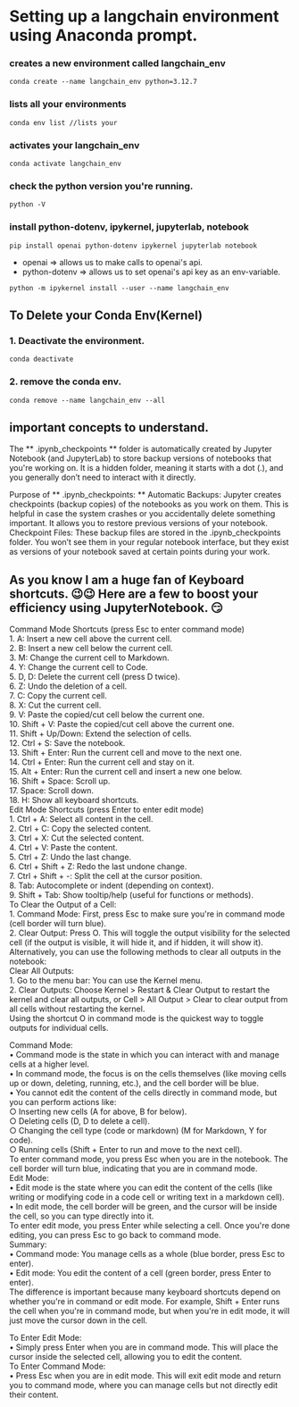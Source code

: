 # Setting up a langchain environment using Anaconda prompt. 
### creates a new environment called langchain_env
```
conda create --name langchain_env python=3.12.7
```
### lists all your environments
```
conda env list //lists your
```
### activates your langchain_env
```
conda activate langchain_env
```
### check the python version you're running. 
```
python -V
```
### install python-dotenv, ipykernel, jupyterlab, notebook
```
pip install openai python-dotenv ipykernel jupyterlab notebook
```
- openai => allows us to make calls to openai's api. 
- python-dotenv => allows us to set openai's api key as an env-variable.
```
python -m ipykernel install --user --name langchain_env
```
## To Delete your Conda Env(Kernel) 
### 1. Deactivate the environment. 
```
conda deactivate
```
### 2. remove the conda env. 
```
conda remove --name langchain_env --all
```

## important concepts to understand. 
The ** .ipynb_checkpoints **  folder is automatically created by Jupyter Notebook (and JupyterLab) to store backup versions of notebooks that you're working on. It is a hidden folder, meaning it starts with a dot (.), and you generally don’t need to interact with it directly.

Purpose of ** .ipynb_checkpoints: **
Automatic Backups: Jupyter creates checkpoints (backup copies) of the notebooks as you work on them. This is helpful in case the system crashes or you accidentally delete something important. It allows you to restore previous versions of your notebook.
Checkpoint Files: These backup files are stored in the .ipynb_checkpoints folder. You won’t see them in your regular notebook interface, but they exist as versions of your notebook saved at certain points during your work.

## As you know I am a huge fan of Keyboard shortcuts. 😉😉 Here are a few to boost your efficiency using JupyterNotebook. 😏
Command Mode Shortcuts (press Esc to enter command mode)</br>
	1. A: Insert a new cell above the current cell. </br>
	2. B: Insert a new cell below the current cell.</br>
	3. M: Change the current cell to Markdown.</br>
	4. Y: Change the current cell to Code.</br>
	5. D, D: Delete the current cell (press D twice).</br>
	6. Z: Undo the deletion of a cell.</br>
	7. C: Copy the current cell.</br>
	8. X: Cut the current cell.</br>
	9. V: Paste the copied/cut cell below the current one.</br>
	10. Shift + V: Paste the copied/cut cell above the current one.</br>
	11. Shift + Up/Down: Extend the selection of cells.</br>
	12. Ctrl + S: Save the notebook.</br>
	13. Shift + Enter: Run the current cell and move to the next one.</br>
	14. Ctrl + Enter: Run the current cell and stay on it.</br>
	15. Alt + Enter: Run the current cell and insert a new one below.</br>
	16. Shift + Space: Scroll up.</br>
	17. Space: Scroll down.</br>
	18. H: Show all keyboard shortcuts.</br>
Edit Mode Shortcuts (press Enter to enter edit mode)</br>
	1. Ctrl + A: Select all content in the cell.</br>
	2. Ctrl + C: Copy the selected content.</br>
	3. Ctrl + X: Cut the selected content.</br>
	4. Ctrl + V: Paste the content.</br>
	5. Ctrl + Z: Undo the last change.</br>
	6. Ctrl + Shift + Z: Redo the last undone change.</br>
	7. Ctrl + Shift + -: Split the cell at the cursor position.</br>
	8. Tab: Autocomplete or indent (depending on context).</br>
	9. Shift + Tab: Show tooltip/help (useful for functions or methods).</br>
To Clear the Output of a Cell:</br>
	1. Command Mode: First, press Esc to make sure you're in command mode (cell border will turn blue).</br>
	2. Clear Output: Press O. This will toggle the output visibility for the selected cell (if the output is visible, it will hide it, and if hidden, it will show it).</br>
Alternatively, you can use the following methods to clear all outputs in the notebook:</br>
Clear All Outputs:</br>
	1. Go to the menu bar: You can use the Kernel menu.</br>
	2. Clear Outputs: Choose Kernel > Restart & Clear Output to restart the kernel and clear all outputs, or Cell > All Output > Clear to clear output from all cells without restarting the kernel.</br>
Using the shortcut O in command mode is the quickest way to toggle outputs for individual cells.</br>

Command Mode:</br>
	• Command mode is the state in which you can interact with and manage cells at a higher level.</br>
	• In command mode, the focus is on the cells themselves (like moving cells up or down, deleting, running, etc.), and the cell border will be blue.</br>
	• You cannot edit the content of the cells directly in command mode, but you can perform actions like:</br>
		○ Inserting new cells (A for above, B for below).</br>
		○ Deleting cells (D, D to delete a cell).</br>
		○ Changing the cell type (code or markdown) (M for Markdown, Y for code).</br>
		○ Running cells (Shift + Enter to run and move to the next cell).</br>
To enter command mode, you press Esc when you are in the notebook. The cell border will turn blue, indicating that you are in command mode.</br>
Edit Mode:</br>
	• Edit mode is the state where you can edit the content of the cells (like writing or modifying code in a code cell or writing text in a markdown cell).</br>
	• In edit mode, the cell border will be green, and the cursor will be inside the cell, so you can type directly into it.</br>
To enter edit mode, you press Enter while selecting a cell. Once you're done editing, you can press Esc to go back to command mode.</br>
Summary:</br>
	• Command mode: You manage cells as a whole (blue border, press Esc to enter).</br>
	• Edit mode: You edit the content of a cell (green border, press Enter to enter).</br>
The difference is important because many keyboard shortcuts depend on whether you're in command or edit mode. For example, Shift + Enter runs the cell when you're in command mode, but when you're in edit mode, it will just move the cursor down in the cell.</br>

To Enter Edit Mode:</br>
	• Simply press Enter when you are in command mode. This will place the cursor inside the selected cell, allowing you to edit the content.</br>
To Enter Command Mode:</br>
	• Press Esc when you are in edit mode. This will exit edit mode and return you to command mode, where you can manage cells but not directly edit their content.</br>

